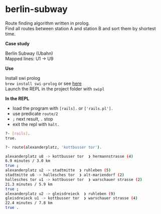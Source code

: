 # berlin-subway

Route finding algorithm written in prolog.  
Find all routes between station A and station B and sort them by shortest time.  

<strong>Case study</strong>  

Berlin Subway (Ubahn)  
Mapped lines: U1 -> U9  

<strong>Use</strong>  

Install swi prolog  
```brew install swi-prolog``` or see [here](https://wwu-pi.github.io/tutorials/lectures/lsp/010_install_swi_prolog.html)  
Launch the REPL in the project folder with ```swipl```  

<strong>In the REPL</strong> 

- load the program  with ```[rails].```  or ```['rails.pl'].```
- use predicate ```route/2```  
- ```;``` next result, ```.``` stop
- exit the repl with ```halt.```


```bash
?- [rails].
true.

?- route(alexanderplatz, 'kottbusser tor').

alexanderplatz u8 -> kottbusser tor  ❯ hermannstrasse (4)
6.9 minutes / 3.0 km
true ;
alexanderplatz u2 -> stadtmitte  ❯ ruhleben (5)
stadtmitte u6 -> hallesches tor  ❯ alt-mariendorf (2)
hallesches tor u1 -> kottbusser tor  ❯ warschauer strasse (2)
21.3 minutes / 5.9 km
true ;
alexanderplatz u2 -> gleisdreieck  ❯ ruhleben (9)
gleisdreieck u1 -> kottbusser tor  ❯ warschauer strasse (4)
22.4 minutes / 7.8 km
true .
```
